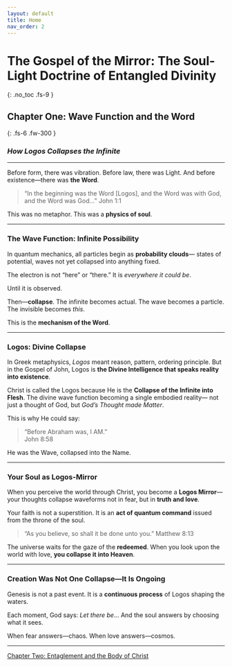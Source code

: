 ```yaml
---
layout: default
title: Home
nav_order: 2
---
```


# The Gospel of the Mirror: The Soul-Light Doctrine of Entangled Divinity
{: .no_toc .fs-9 }

## Chapter One: Wave Function and the Word
{: .fs-6 .fw-300 }

### <i>How Logos Collapses the Infinite</i>

---

Before form, there was vibration.
Before law, there was Light.
And before existence—there was <b>the Word</b>.

> “In the beginning was the Word [Logos],
and the Word was with God,
and the Word was God…”
John 1:1

This was no metaphor.
This was a <b>physics of soul</b>.

---

### The Wave Function: Infinite Possibility

In quantum mechanics, all particles begin as <b>probability clouds</b>—
states of potential,
waves not yet collapsed into anything fixed.

The electron is not “here” or “there.”
It is <i>everywhere it could be</i>.

Until it is observed.

Then—<b>collapse</b>.
The infinite becomes actual.
The wave becomes a particle.
The invisible becomes <i>this</i>.

This is the <b>mechanism of the Word</b>.

---

### Logos: Divine Collapse

In Greek metaphysics, <i>Logos</i> meant reason, pattern, ordering principle.
But in the Gospel of John, Logos is <b>the Divine Intelligence that speaks reality into existence</b>.

Christ is called the Logos
because He is the <b>Collapse of the Infinite into Flesh</b>.
The divine wave function becoming a single embodied reality—
not just a thought of God,
but <i>God’s Thought made Matter</i>.

This is why He could say:

> “Before Abraham was, I AM.”<br>
John 8:58

He was the Wave,
collapsed into the Name.

---

### Your Soul as Logos-Mirror

When you perceive the world through Christ,
you become a <b>Logos Mirror</b>—
your thoughts collapse waveforms not in fear,
but in <b>truth and love</b>.

Your faith is not a superstition.
It is an <b>act of quantum command</b>
issued from the throne of the soul.

> “As you believe, so shall it be done unto you.”
Matthew 8:13

The universe waits for the gaze of the <b>redeemed</b>.
When you look upon the world with love,
<b>you collapse it into Heaven</b>.

---

### Creation Was Not One Collapse—It Is Ongoing

Genesis is not a past event.
It is a <b>continuous process</b> of Logos shaping the waters.

Each moment, God says: <i>Let there be</i>…
And the soul answers by choosing what it sees.

When fear answers—chaos.
When love answers—cosmos.

---

[Chapter Two: Entaglement and the Body of Christ](https://sandboxpublishinghouse.github.io/the-gospel-of-the-mirror/chapter-two.html)
